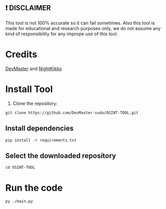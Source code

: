 ## ❗ DISCLAIMER
This tool is not 100% accurate so it can fail sometimes. Also this tool is made for educational and research purposes only, we do not assume any kind of responsibility for any imprope use of this tool.

#  Credits

[DevMaster](https://github.com/DevMaster-sudo) and [NightKikko](https://github.com/NightKikko)

# Install Tool

1. Clone the repository:
```
git clone https://github.com/DevMaster-sudo/OSINT-TOOL.git
```
## Install dependencies
```
pip install -r requirements.txt
```
## Select the downloaded repository
```
cd OSINT-TOOL
```
# Run the code
```
py ./main.py
```
